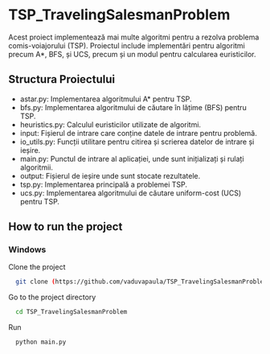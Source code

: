 # TSP_TravelingSalesmanProblem
Acest proiect implementează mai multe algoritmi pentru a rezolva problema comis-voiajorului (TSP). Proiectul include implementări pentru algoritmi precum A*, BFS, și UCS, precum și un modul pentru calcularea euristicilor.

## Structura Proiectului
* astar.py: Implementarea algoritmului A* pentru TSP.
* bfs.py: Implementarea algoritmului de căutare în lățime (BFS) pentru TSP.
* heuristics.py: Calculul euristicilor utilizate de algoritmi.
* input: Fișierul de intrare care conține datele de intrare pentru problemă.
* io_utils.py: Funcții utilitare pentru citirea și scrierea datelor de intrare și ieșire.
* main.py: Punctul de intrare al aplicației, unde sunt inițializați și rulați algoritmii.
* output: Fișierul de ieșire unde sunt stocate rezultatele.
* tsp.py: Implementarea principală a problemei TSP.
* ucs.py: Implementarea algoritmului de căutare uniform-cost (UCS) pentru TSP.

## How to run the project

### Windows

Clone the project
```bash
  git clone (https://github.com/vaduvapaula/TSP_TravelingSalesmanProblem)
```

Go to the project directory

```bash
  cd TSP_TravelingSalesmanProblem
```

Run
```bash
  python main.py
```
